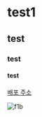 # test1
## test
### test
#### test

[배포 주소](https://song0331.github.io/test1/)



![f1b](https://github.com/user-attachments/assets/603a6e1a-6299-4c64-af31-00b754928731)


